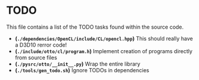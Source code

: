 # TODO
This file contains a list of the TODO tasks found within the source code.
- **(`./dependencies/OpenCL/include/CL/opencl.hpp`)** This should really have a D3D10 rerror code!
- **(`./include/otto/cl/program.h`)** Implement creation of programs directly from source files
- **(`./pysrc/otto/__init__.py`)** Wrap the entire library
- **(`./tools/gen_todo.sh`)** Ignore TODOs in dependencies
